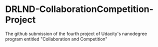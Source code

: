 # DRLND-CollaborationCompetition-Project
The github submission of the fourth project of Udacity's nanodegree program entitled "Collaboration and Competition"
